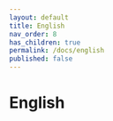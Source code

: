 ```yaml
---
layout: default
title: English
nav_order: 8
has_children: true
permalink: /docs/english
published: false
---
```


# English